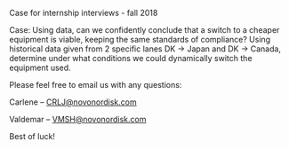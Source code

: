 
Case for internship interviews - fall 2018


Case: Using data, can we confidently conclude that a switch to a cheaper equipment is viable, keeping the same standards of compliance? Using historical data given from 2 specific lanes DK -> Japan and DK -> Canada, determine under what conditions we could dynamically switch the equipment used. 


Please feel free to email us with any questions: 

Carlene – CRLJ@novonordisk.com 

Valdemar – VMSH@novonordisk.com 


Best of luck! 


